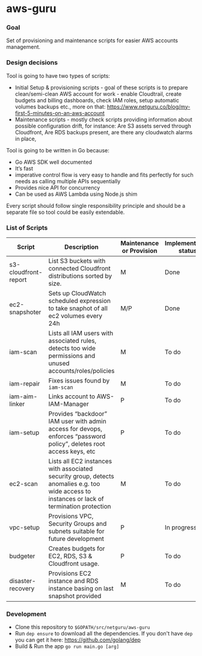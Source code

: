 # aws-guru

### Goal
Set of provisioning and maintenance scripts for easier AWS accounts management.


### Design decisions
Tool is going to have two types of scripts:

- Initial Setup & provisioning scripts - goal of these scripts is to prepare clean/semi-clean AWS account for work - enable Cloudtrail, create budgets and billing dashboards, check IAM roles, setup automatic volumes backups etc., more on that: https://www.netguru.co/blog/my-first-5-minutes-on-an-aws-account
- Maintenance scripts - mostly check scripts providing information about possible configuration drift, for instance: Are S3 assets served through Cloudfront, Are RDS backups present, are there any cloudwatch alarms in place,

Tool is going to be written in Go because:
- Go AWS SDK well documented
- It’s fast
- imperative control flow is very easy to handle and fits perfectly for such needs as calling multiple APIs sequentially
- Provides nice API for concurrency
- Can be used as AWS Lambda using Node.js shim

Every script should follow single responsibility principle and should be a separate file so tool could be easily extendable.

### List of Scripts

 Script | Description | Maintenance or Provision | Implementation status
 --- | --- | --- | ---
 s3-cloudfront-report | List S3 buckets with connected Cloudfront distributions sorted by size. | M | Done
 ec2-snapshoter | Sets up CloudWatch scheduled expression to take snaphot of all ec2 volumes every 24h | M/P | Done
 iam-scan | Lists all IAM users with associated rules, detects too wide permissions and unused accounts/roles/policies | M | To do
 iam-repair | Fixes issues found by `iam-scan` | M | To do
 iam-aim-linker | Links account to AWS-IAM-Manager | P | To do
 iam-setup | Provides “backdoor” IAM user with admin access for devops, enforces “password policy”, deletes root access keys, etc | P | To do
 ec2-scan | Lists all EC2 instances with associated security group, detects anomalies e.g. too wide access to instances or lack of termination protection | M | To do
 vpc-setup | Provisions VPC, Security Groups and subnets suitable for future development | P | In progress
 budgeter | Creates budgets for EC2, RDS, S3 & Cloudfront usage. | P | To do
 disaster-recovery | Provisions EC2 instance and RDS instance basing on last snapshot provided | M | To do

### Development

- Clone this repository to `$GOPATH/src/netguru/aws-guru`
- Run `dep ensure` to download all the dependencies. If you don't have `dep` you can get it here: https://github.com/golang/dep
- Build & Run the app `go run main.go [arg]`
